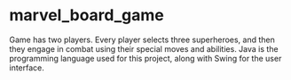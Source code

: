 # marvel_board_game
Game has two players. Every player selects three superheroes, and then they engage in combat using their special moves and abilities. Java is the programming language used for this project, along with Swing for the user interface.
